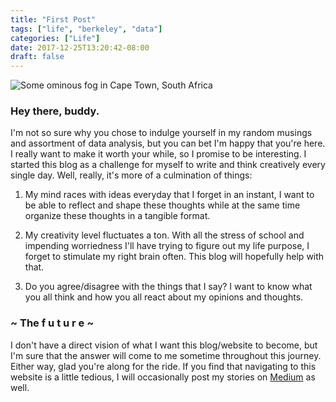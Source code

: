 ```yaml
---
title: "First Post"
tags: ["life", "berkeley", "data"]
categories: ["Life"]
date: 2017-12-25T13:20:42-08:00
draft: false
---
```


![Some ominous fog in Cape Town, South Africa](/img/fog.jpg)

### Hey there, buddy.

I'm not so sure why you chose to indulge yourself in my random musings and assortment of data analysis, but you can bet I'm happy that you're here. I really want to make it worth your while, so I promise to be interesting. I started this blog as a challenge for myself to write and think creatively every single day. Well, really, it's more of a culmination of things:

1. My mind races with ideas everyday that I forget in an instant, I want to be able to reflect and shape these thoughts while at the same time organize these thoughts in a tangible format.

2. My creativity level fluctuates a ton. With all the stress of school and impending worriedness I'll have trying to figure out my life purpose, I forget to stimulate my right brain often. This blog will hopefully help with that.

3. Do you agree/disagree with the things that I say? I want to know what you all think and how you all react about my opinions and thoughts.

### ~ The f u t u r e ~

I don't have a direct vision of what I want this blog/website to become, but I'm sure that the answer will come to me sometime throughout this journey. Either way, glad you're along for the ride. If you find that navigating to this website is a little tedious, I will occasionally post my stories on [Medium](https://medium.com/@alexnakagawa) as well.
